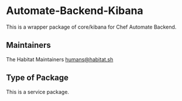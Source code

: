 # Automate-Backend-Kibana

This is a wrapper package of core/kibana for Chef Automate Backend.

## Maintainers

The Habitat Maintainers humans@habitat.sh

## Type of Package

This is a service package.
